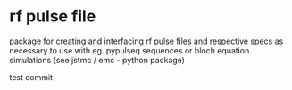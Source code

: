 # rf pulse file
package for creating and interfacing rf pulse files and respective specs as necessary to use with eg. pypulseq sequences or bloch equation simulations (see jstmc / emc - python package)

test commit